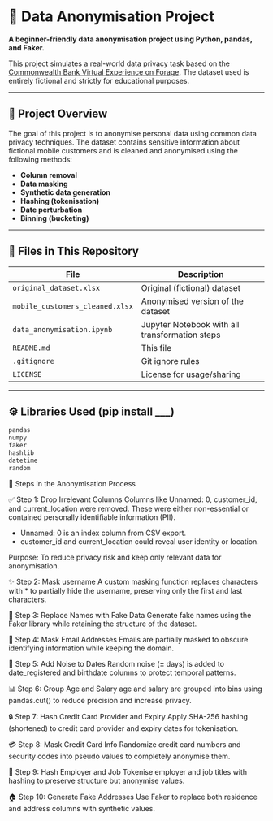 # 📁 Data Anonymisation Project

**A beginner-friendly data anonymisation project using Python, pandas, and Faker.**

This project simulates a real-world data privacy task based on the [Commonwealth Bank Virtual Experience on Forage](https://www.theforage.com/). The dataset used is entirely fictional and strictly for educational purposes.

---

## 📌 Project Overview

The goal of this project is to anonymise personal data using common data privacy techniques. The dataset contains sensitive information about fictional mobile customers and is cleaned and anonymised using the following methods:

- **Column removal**
- **Data masking**
- **Synthetic data generation**
- **Hashing (tokenisation)**
- **Date perturbation**
- **Binning (bucketing)**

---

## 📂 Files in This Repository

| File                          | Description |
|-------------------------------|-------------|
| `original_dataset.xlsx`       | Original (fictional) dataset |
| `mobile_customers_cleaned.xlsx` | Anonymised version of the dataset |
| `data_anonymisation.ipynb`    | Jupyter Notebook with all transformation steps |
| `README.md`                   | This file |
| `.gitignore`                  | Git ignore rules |
| `LICENSE`                     | License for usage/sharing |

---

## ⚙️ Libraries Used (pip install ___)

```python
pandas
numpy
faker
hashlib
datetime
random

```

🔐 Steps in the Anonymisation Process

✅ Step 1: Drop Irrelevant Columns
Columns like Unnamed: 0, customer_id, and current_location were removed. These were either non-essential or contained personally identifiable information (PII).

- Unnamed: 0 is an index column from CSV export.
- customer_id and current_location could reveal user identity or location.

Purpose: To reduce privacy risk and keep only relevant data for anonymisation.

✨ Step 2: Mask username
A custom masking function replaces characters with * to partially hide the username, preserving only the first and last characters.

👤 Step 3: Replace Names with Fake Data
Generate fake names using the Faker library while retaining the structure of the dataset.

📧 Step 4: Mask Email Addresses
Emails are partially masked to obscure identifying information while keeping the domain.

📆 Step 5: Add Noise to Dates
Random noise (± days) is added to date_registered and birthdate columns to protect temporal patterns.

📊 Step 6: Group Age and Salary
age and salary are grouped into bins using pandas.cut() to reduce precision and increase privacy.

🔒 Step 7: Hash Credit Card Provider and Expiry
Apply SHA-256 hashing (shortened) to credit card provider and expiry dates for tokenisation.

💳 Step 8: Mask Credit Card Info
Randomize credit card numbers and security codes into pseudo values to completely anonymise them.

🏢 Step 9: Hash Employer and Job
Tokenise employer and job titles with hashing to preserve structure but anonymise values.

🏠 Step 10: Generate Fake Addresses
Use Faker to replace both residence and address columns with synthetic values.



